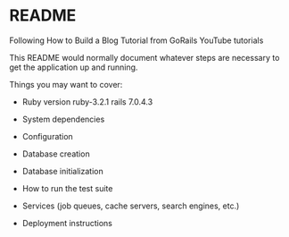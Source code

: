 # README

Following How to Build a Blog Tutorial from GoRails YouTube tutorials




This README would normally document whatever steps are necessary to get the
application up and running.

Things you may want to cover:

* Ruby version
ruby-3.2.1
rails 7.0.4.3

* System dependencies

* Configuration

* Database creation

* Database initialization

* How to run the test suite

* Services (job queues, cache servers, search engines, etc.)

* Deployment instructions
